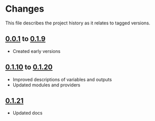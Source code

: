 # Changes
This file describes the project history as it relates to tagged versions.

## [0.0.1](.) to [0.1.9](.)
- Created early versions

## [0.1.10](.) to [0.1.20](.)
- Improved descriptions of variables and outputs
- Updated modules and providers

## [0.1.21](.)
- Updated docs

